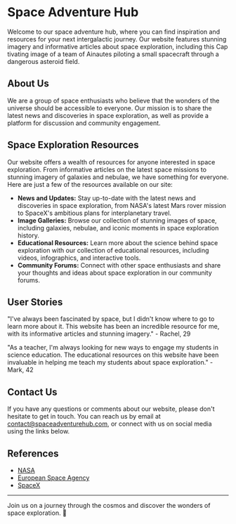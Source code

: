 <!--font:Cormorant Garamond-->

# Space Adventure Hub

Welcome to our space adventure hub, where you can find inspiration and resources for your next intergalactic journey. Our website features stunning imagery and informative articles about space exploration, including this Cap<wbr>ti<wbr>va<wbr>ting image of a team of Ainautes piloting a small spacecraft through a dangerous asteroid field.

## About Us

We are a group of space enthusiasts who believe that the wonders of the universe should be accessible to everyone. Our mission is to share the latest news and discoveries in space exploration, as well as provide a platform for discussion and community engagement.

## Space Exploration Resources

Our website offers a wealth of resources for anyone interested in space exploration. From informative articles on the latest space missions to stunning imagery of galaxies and nebulae, we have something for everyone. Here are just a few of the resources available on our site:

-   **News and Updates:** Stay up-to-date with the latest news and discoveries in space exploration, from NASA's latest Mars rover mission to SpaceX's ambitious plans for interplanetary travel.
-   **Image Galleries:** Browse our collection of stunning images of space, including galaxies, nebulae, and iconic moments in space exploration history.
-   **Educational Resources:** Learn more about the science behind space exploration with our collection of educational resources, including videos, infographics, and interactive tools.
-   **Community Forums:** Connect with other space enthusiasts and share your thoughts and ideas about space exploration in our community forums.

## User Stories

"I've always been fascinated by space, but I didn't know where to go to learn more about it. This website has been an incredible resource for me, with its informative articles and stunning imagery." - Rachel, 29

"As a teacher, I'm always looking for new ways to engage my students in science education. The educational resources on this website have been invaluable in helping me teach my students about space exploration." - Mark, 42

## Contact Us

If you have any questions or comments about our website, please don't hesitate to get in touch. You can reach us by email at [contact@spaceadventurehub.com](#contact), or connect with us on social media using the links below.

## References

-   [NASA](https://www.nasa.gov/)
-   [European Space Agency](https://www.esa.int/ESA)
-   [SpaceX](https://www.spacex.com/)

---

Join us on a journey through the cosmos and discover the wonders of space exploration. 🚀

<!--

Write me content for website with wallpaper which alt text is:

"A team of Ainautes piloting a small spacecraft through a dangerous asteroid field, with debris flying all around them."

The name/title of the page should not be 1:1 copy of the alt text but rather a real content of the website which is using this wallpaper.

- Use markdown format
- Start with heading
- Heading should be short and concise
- The content should look like a real website
- The website should not be about the wallpaper, wallpaper is just a related background
- Heading should be contain work "wallpaper" or "background"
- Include real sections like references, contact, user stories, etc. use things relevant to the page purpose.
- Feel free to use structure like headings, bullets, numbering, blockquotes, paragraphs, horizontal lines, etc.
- You can use formatting like bold or _italic_
- You can include UTF-8 emojis
- Links should be only #hash anchors (and you can refer to the document itself)
- Do not include images


---


# Space Adventure Wallpaper

Welcome to our website where you can find the best space adventure wallpaper for your desktop or mobile device. Our collection features stunning images of space exploration, including this wallpaper of a team of Ainautes piloting a small spacecraft through a dangerous asteroid field, with debris flying all around them.

## About Us

We are a team of space enthusiasts who believe that everyone should have access to beautiful and inspiring wallpapers that capture the wonder and excitement of space exploration. Our mission is to curate the best collection of space-themed wallpapers on the internet, so that you can easily find the perfect background for your device.

## Our Collection

Our collection includes a wide range of space-themed wallpapers, from stunning images of galaxies and nebulae to iconic moments in space exploration history. Whether you're looking for a peaceful image of the Earth from space or an action-packed scene like this one of the Ainautes navigating an asteroid field, we have something for everyone.

## User Stories

"I love space and I'm always on the lookout for new wallpapers to add to my collection. This website has some of the most amazing space-themed wallpapers I've ever seen, and I love how easy it is to navigate and find exactly what I'm looking for." - Sarah, 27

"I work in the aerospace industry and I love having space-themed wallpapers on my computer and phone. This website has become my go-to source for finding new and inspiring backgrounds." - Tom, 35

## Contact Us

If you have any questions or comments about our collection of space adventure wallpapers, please don't hesitate to get in touch. You can reach us by email at [contact@spaceadventurewallpaper.com](#contact), or connect with us on social media using the links below.

## References

- [NASA Image and Video Library](https://images.nasa.gov/)
- [European Space Agency - Space in Images](https://www.esa.int/ESA_Multimedia/Images)
- [Hubble Space Telescope Images](https://www.spacetelescope.org/images/archive/)

---

Find your next space adventure wallpaper today and take your desktop or mobile device to new heights! 🚀


---


Heading should not include word "wallpaper". The website should not be about the wallpaper itself, wallpaper is just a related background, rewrite whole content.


---


# Space Adventure Hub

Welcome to our space adventure hub, where you can find inspiration and resources for your next intergalactic journey. Our website features stunning imagery and informative articles about space exploration, including this Cap<wbr>ti<wbr>va<wbr>ting image of a team of Ainautes piloting a small spacecraft through a dangerous asteroid field.

## About Us

We are a group of space enthusiasts who believe that the wonders of the universe should be accessible to everyone. Our mission is to share the latest news and discoveries in space exploration, as well as provide a platform for discussion and community engagement.

## Space Exploration Resources

Our website offers a wealth of resources for anyone interested in space exploration. From informative articles on the latest space missions to stunning imagery of galaxies and nebulae, we have something for everyone. Here are just a few of the resources available on our site:

- **News and Updates:** Stay up-to-date with the latest news and discoveries in space exploration, from NASA's latest Mars rover mission to SpaceX's ambitious plans for interplanetary travel.
- **Image Galleries:** Browse our collection of stunning images of space, including galaxies, nebulae, and iconic moments in space exploration history.
- **Educational Resources:** Learn more about the science behind space exploration with our collection of educational resources, including videos, infographics, and interactive tools.
- **Community Forums:** Connect with other space enthusiasts and share your thoughts and ideas about space exploration in our community forums.

## User Stories

"I've always been fascinated by space, but I didn't know where to go to learn more about it. This website has been an incredible resource for me, with its informative articles and stunning imagery." - Rachel, 29

"As a teacher, I'm always looking for new ways to engage my students in science education. The educational resources on this website have been invaluable in helping me teach my students about space exploration." - Mark, 42

## Contact Us

If you have any questions or comments about our website, please don't hesitate to get in touch. You can reach us by email at [contact@spaceadventurehub.com](#contact), or connect with us on social media using the links below.

## References

- [NASA](https://www.nasa.gov/)
- [European Space Agency](https://www.esa.int/ESA)
- [SpaceX](https://www.spacex.com/)

---

Join us on a journey through the cosmos and discover the wonders of space exploration. 🚀

-->
